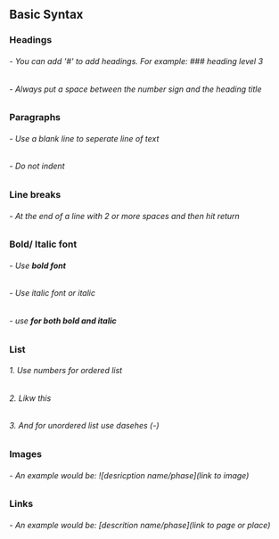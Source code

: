 ## Basic Syntax
### Headings 
###### - You can add '#' to add headings. For example: ### heading level 3
###### - Always put a space between the number sign and the heading title

### Paragraphs
###### - Use a blank line to seperate line of text 
###### - Do not indent

### Line breaks
###### - At the end of a line with 2 or more spaces and then hit return

### Bold/ Italic font
###### - Use **bold font**
###### - Use *italic font* or _italic_
###### - use ***for both bold and italic***

### List 
###### 1. Use numbers for ordered list
###### 2. Likw this
###### 3. And for unordered list use dasehes (-)

### Images 
###### - An example would be: ![desricption name/phase](link to image)

### Links
###### - An example would be: [descrition name/phase](link to page or place)
